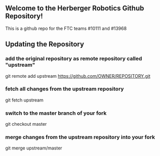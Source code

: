 ## Welcome to the Herberger Robotics Github Repository!
This is a github repo for the FTC teams #10111 and #13968




## Updating the Repository

### add the original repository as remote repository called "upstream"
git remote add upstream https://github.com/OWNER/REPOSITORY.git

### fetch all changes from the upstream repository
git fetch upstream

### switch to the master branch of your fork
git checkout master

### merge changes from the upstream repository into your fork
git merge upstream/master
